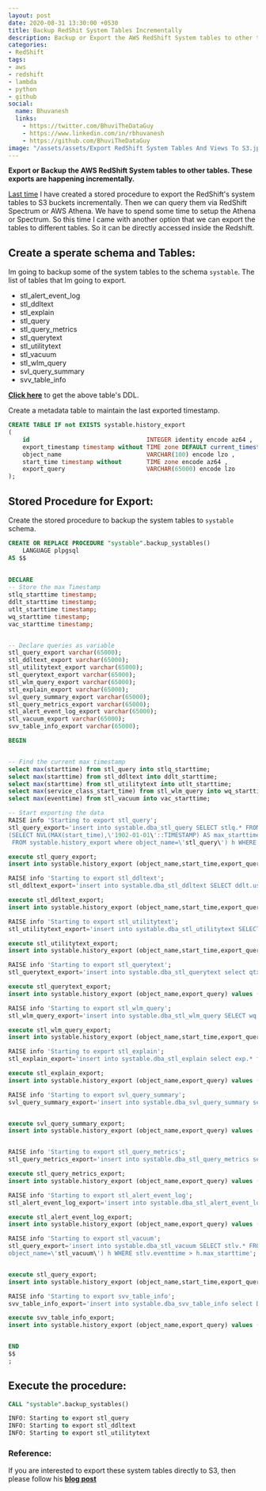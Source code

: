 ```yaml
---
layout: post
date: 2020-08-31 13:30:00 +0530
title: Backup RedShit System Tables Incrementally
description: Backup or Export the AWS RedShift System tables to other tables. These exports are happening incrementally.
categories:
- RedShift
tags:
- aws
- redshift
- lambda
- python
- github
social:
  name: Bhuvanesh
  links:
    - https://twitter.com/BhuviTheDataGuy
    - https://www.linkedin.com/in/rbhuvanesh
    - https://github.com/BhuviTheDataGuy
image: "/assets/assets/Export RedShift System Tables And Views To S3.jpg"
---
```

**Export or Backup the AWS RedShift System tables to other tables. These exports are happening incrementally.**

[Last time](https://thedataguy.in/export-redshift-system-tables-views-to-s3/) I have created a stored procedure to export the RedShift's system tables to S3 buckets incrementally. Then we can query them via RedShift Spectrum or AWS Athena. We have to spend some time to setup the Athena or Spectrum. So this time I came with another option that we can export the tables to different tables. So it can be directly accessed inside the Redshift. 

## Create a sperate schema and Tables:

Im going to backup some of the system tables to the schema `systable`.  The list of tables that Im going to export.

* stl_alert_event_log
* stl_ddltext
* stl_explain
* stl_query
* stl_query_metrics
* stl_querytext
* stl_utilitytext
* stl_vacuum
* stl_wlm_query
* svl_query_summary
* svv_table_info

**[Click here](https://github.com/BhuviTheDataGuy/RedShift-ToolKit/blob/master/BackupSysTables/table-ddl.sql)** to get the above table's DDL.

Create a metadata table to maintain the last exported timestamp.
```sql
CREATE TABLE IF not EXISTS systable.history_export 
( 
	id                                 INTEGER identity encode az64 , 
	export_timestamp timestamp without TIME zone DEFAULT current_timestamp encode az64 ,
	object_name                        VARCHAR(100) encode lzo , 
	start_time timestamp without       TIME zone encode az64 , 
	export_query                       VARCHAR(65000) encode lzo 
);
```
## Stored Procedure for Export:

Create the stored procedure to backup the system tables to `systable` schema.
```sql
CREATE OR REPLACE PROCEDURE "systable".backup_systables()
	LANGUAGE plpgsql
AS $$
	
	
DECLARE
-- Store the max Timestamp
stlq_starttime timestamp;
ddlt_starttime timestamp;
utlt_starttime timestamp;
wq_starttime timestamp;
vac_starttime timestamp;


-- Declare queries as variable
stl_query_export varchar(65000);
stl_ddltext_export varchar(65000);
stl_utilitytext_export varchar(65000);
stl_querytext_export varchar(65000);
stl_wlm_query_export varchar(65000);
stl_explain_export varchar(65000);
svl_query_summary_export varchar(65000);
stl_query_metrics_export varchar(65000);
stl_alert_event_log_export varchar(65000);
stl_vacuum_export varchar(65000);
svv_table_info_export varchar(65000);

BEGIN


-- Find the current max timestamp 
select max(starttime) from stl_query into stlq_starttime;
select max(starttime) from stl_ddltext into ddlt_starttime;
select max(starttime) from stl_utilitytext into utlt_starttime;
select max(service_class_start_time) from stl_wlm_query into wq_starttime;
select max(eventtime) from stl_vacuum into vac_starttime;

-- Start exporting the data
RAISE info 'Starting to export stl_query';
stl_query_export='insert into systable.dba_stl_query SELECT stlq.* FROM stl_query  stlq,   
(SELECT NVL(MAX(start_time),\'1902-01-01\'::TIMESTAMP) AS max_starttime
 FROM systable.history_export where object_name=\'stl_query\') h WHERE stlq.starttime > h.max_starttime';

execute stl_query_export;     
insert into systable.history_export (object_name,start_time,export_query) values ('stl_query',stlq_starttime,stl_query_export);

RAISE info 'Starting to export stl_ddltext';
stl_ddltext_export='insert into systable.dba_stl_ddltext SELECT ddlt.userid,ddlt.xid,ddlt.pid,ddlt.label,ddlt.starttime, ddlt.endtime,ddlt.sequence,replace(replace(ddlt.text,\'\\\\n\',\'\'),\'\\\\r\',\'\') as text FROM stl_ddltext ddlt,   (SELECT NVL(MAX(start_time),\'1902-01-01\'::TIMESTAMP) AS max_starttime FROM systable.history_export where object_name=\'stl_ddltext\') h WHERE ddlt.starttime > h.max_starttime';

execute stl_ddltext_export;     
insert into systable.history_export (object_name,start_time,export_query) values ('stl_ddltext',ddlt_starttime,stl_ddltext_export);

RAISE info 'Starting to export stl_utilitytext';
stl_utilitytext_export='insert into systable.dba_stl_utilitytext SELECT utlt.* FROM stl_utilitytext utlt, (SELECT NVL(MAX(start_time),\'1902-01-01\'::TIMESTAMP) AS max_starttime FROM systable.history_export where object_name=\'stl_utilitytext\') h WHERE utlt.starttime > h.max_starttime';

execute stl_utilitytext_export;     
insert into systable.history_export (object_name,start_time,export_query) values ('stl_utilitytext',utlt_starttime,stl_utilitytext_export);

RAISE info 'Starting to export stl_querytext';
stl_querytext_export='insert into systable.dba_stl_querytext select qtxt.userid,qtxt.xid,qtxt.pid,qtxt.query,qtxt.sequence,replace(replace(qtxt.text,\'\\\\n\',\'\'),\'\\\\r\',\'\') as text from stl_querytext qtxt join stl_query qt on qt.userid=qtxt.userid and qt.query=qtxt.query and qt.xid=qtxt.xid and qt.pid=qtxt.pid where qt.starttime>(SELECT NVL(MAX(start_time),\'1902-01-01\'::TIMESTAMP) AS max_starttime FROM systable.history_export where object_name=\'stl_query\')';

execute stl_querytext_export;     
insert into systable.history_export (object_name,export_query) values ('stl_querytext',stl_querytext_export);

RAISE info 'Starting to export stl_wlm_query';
stl_wlm_query_export='insert into systable.dba_stl_wlm_query SELECT wq.* FROM stl_wlm_query wq, (SELECT NVL(MAX(start_time),\'1902-01-01\'::TIMESTAMP) AS max_service_class_start_time FROM systable.history_export where object_name=\'stl_wlm_query\') h WHERE wq.service_class_start_time > h.max_service_class_start_time';

execute stl_wlm_query_export;     
insert into systable.history_export (object_name,start_time,export_query) values ('stl_wlm_query',stlq_starttime,stl_wlm_query_export);

RAISE info 'Starting to export stl_explain';
stl_explain_export='insert into systable.dba_stl_explain select exp.* from stl_explain exp join stl_query stlq on stlq.userid=exp.userid and stlq.query=exp.query where stlq.starttime>(SELECT NVL(MAX(start_time),\'1902-01-01\'::TIMESTAMP) AS max_starttime FROM systable.history_export where object_name=\'stl_query\')';

execute stl_explain_export;     
insert into systable.history_export (object_name,export_query) values ('stl_explain',stl_explain_export);

RAISE info 'Starting to export svl_query_summary';
svl_query_summary_export='insert into systable.dba_svl_query_summary select qs.* from svl_query_summary qs join stl_query stlq on stlq.userid=qs.userid and stlq.query=qs.query  where stlq.starttime>(SELECT NVL(MAX(start_time),\'1902-01-01\'::TIMESTAMP) AS max_starttime FROM systable.history_export where object_name=\'stl_query\')';


execute svl_query_summary_export;     
insert into systable.history_export (object_name,export_query) values ('svl_query_summary',svl_query_summary_export);


RAISE info 'Starting to export stl_query_metrics';
stl_query_metrics_export='insert into systable.dba_stl_query_metrics select qm.* from stl_query_metrics qm join stl_query stlq on stlq.userid=qm.userid and stlq.query=qm.query  where stlq.starttime>(SELECT NVL(MAX(start_time),\'1902-01-01\'::TIMESTAMP) AS max_starttime FROM systable.history_export where object_name=\'stl_query\')';

execute stl_query_metrics_export;     
insert into systable.history_export (object_name,export_query) values ('stl_query_metrics',stl_query_metrics_export);

RAISE info 'Starting to export stl_alert_event_log';
stl_alert_event_log_export='insert into systable.dba_stl_alert_event_log select evnt.* from stl_alert_event_log evnt join stl_query qt on qt.userid=evnt.userid and qt.query=evnt.query and qt.xid=evnt.xid and qt.pid=evnt.pid  where qt.starttime>(SELECT NVL(MAX(start_time),\'1902-01-01\'::TIMESTAMP) AS max_starttime FROM systable.history_export where object_name=\'stl_query\')';

execute stl_alert_event_log_export;     
insert into systable.history_export (object_name,export_query) values ('stl_alert_event_log',stl_alert_event_log_export);

RAISE info 'Starting to export stl_vacuum';
stl_query_export='insert into systable.dba_stl_vacuum SELECT stlv.* FROM stl_vacuum  stlv,   (SELECT NVL(MAX(start_time),\'1902-01-01\'::TIMESTAMP) AS max_starttime FROM systable.history_export where 
object_name=\'stl_vacuum\') h WHERE stlv.eventtime > h.max_starttime';


execute stl_query_export;     
insert into systable.history_export (object_name,start_time,export_query) values ('stl_vacuum',vac_starttime,stl_query_export);

RAISE info 'Starting to export svv_table_info';
svv_table_info_export='insert into systable.dba_svv_table_info select DATE(CURRENT_TIMESTAMP) exportdate,* from svv_table_info';

execute svv_table_info_export;     
insert into systable.history_export (object_name,export_query) values ('svv_table_info',svv_table_info_export);


END
$$
;
```
## Execute the procedure:

```sql
CALL "systable".backup_systables()

INFO: Starting to export stl_query
INFO: Starting to export stl_ddltext
INFO: Starting to export stl_utilitytext
```
### Reference:

If you are interested to export these system tables directly to S3, then please follow his **[blog post](https://thedataguy.in/export-redshift-system-tables-views-to-s3/)**